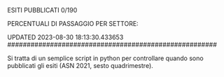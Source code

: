 ESITI PUBBLICATI 0/190 

PERCENTUALI DI PASSAGGIO PER SETTORE:

UPDATED 2023-08-30 18:13:30.433653
###################################################### 

Si tratta di un semplice script in python per controllare quando sono pubblicati gli esiti (ASN 2021, sesto quadrimestre).

